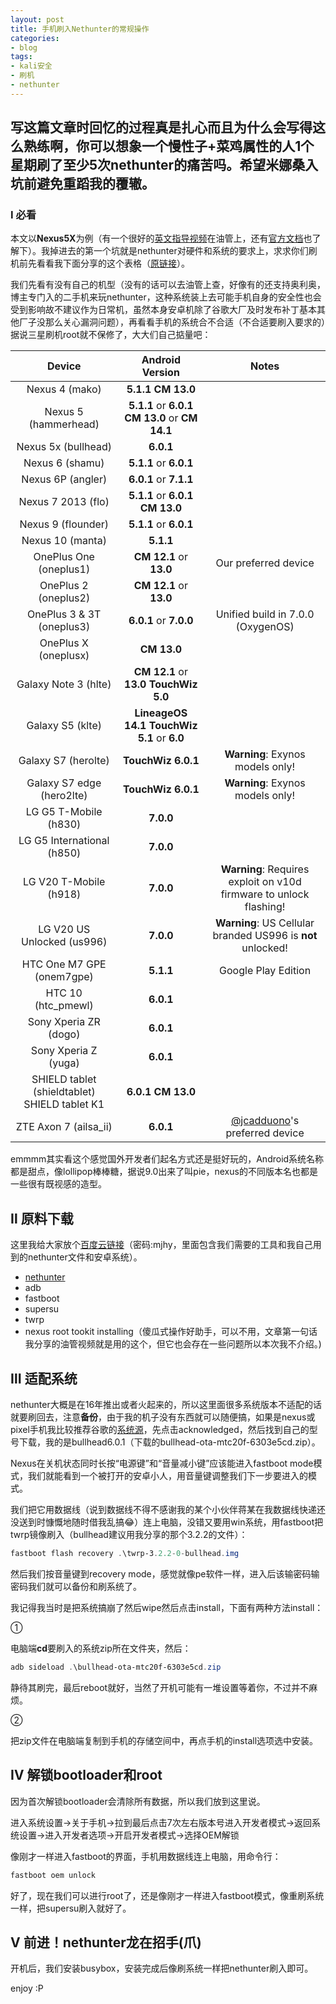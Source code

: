 ```yaml
---
layout: post
title: 手机刷入Nethunter的常规操作
categories:
- blog
tags:
- kali安全
- 刷机
- nethunter
---
```


## 写这篇文章时回忆的过程真是扎心而且为什么会写得这么熟练啊，你可以想象一个慢性子+菜鸡属性的人1个星期刷了至少5次nethunter的痛苦吗。希望米娜桑入坑前避免重蹈我的覆辙。

### Ⅰ 必看

本文以<strong>Nexus5X</strong>为例（有一个很好的[英文指导视频](https://www.youtube.com/watch?v=XFmvn7_R9fs)在油管上，还有[官方文档](https://github.com/offensive-security/kali-nethunter/wiki)也了解下）。我掉进去的第一个坑就是nethunter对硬件和系统的要求上，求求你们刷机前先看看我下面分享的这个表格（[原链接](https://github.com/offensive-security/kali-nethunter/wiki)）。

我们先看有没有自己的机型（没有的话可以去油管上查，好像有的还支持奥利奥，博主专门入的二手机来玩nethunter，这种系统装上去可能手机自身的安全性也会受到影响故不建议作为日常机，虽然本身安卓机除了谷歌大厂及时发布补丁基本其他厂子没那么关心漏洞问题），再看看手机的系统合不合适（不合适要刷入要求的）据说三星刷机root就不保修了，大大们自己掂量吧：

|                     Device                      |                   Android Version                   |                            Notes                             |
| :---------------------------------------------: | :-------------------------------------------------: | :----------------------------------------------------------: |
|                 Nexus 4 (mako)                  |               **5.1.1**   **CM 13.0**               |                                                              |
|              Nexus 5 (hammerhead)               | **5.1.1** or **6.0.1**   **CM 13.0** or **CM 14.1** |                                                              |
|               Nexus 5x (bullhead)               |                      **6.0.1**                      |                                                              |
|                 Nexus 6 (shamu)                 |               **5.1.1** or **6.0.1**                |                                                              |
|                Nexus 6P (angler)                |               **6.0.1** or **7.1.1**                |                                                              |
|               Nexus 7 2013 (flo)                |        **5.1.1** or **6.0.1**   **CM 13.0**         |                                                              |
|               Nexus 9 (flounder)                |               **5.1.1** or **6.0.1**                |                                                              |
|                Nexus 10 (manta)                 |                      **5.1.1**                      |                                                              |
|             OnePlus One (oneplus1)              |               **CM 12.1** or **13.0**               |                     Our preferred device                     |
|              OnePlus 2 (oneplus2)               |               **CM 12.1** or **13.0**               |                                                              |
|            OnePlus 3 & 3T (oneplus3)            |               **6.0.1** or **7.0.0**                |              Unified build in 7.0.0 (OxygenOS)               |
|              OnePlus X (oneplusx)               |                     **CM 13.0**                     |                                                              |
|              Galaxy Note 3 (hlte)               |     **CM 12.1** or **13.0**   **TouchWiz 5.0**      |                                                              |
|                Galaxy S5 (klte)                 |  **LineageOS 14.1**   **TouchWiz 5.1** or **6.0**   |                                                              |
|               Galaxy S7 (herolte)               |                 **TouchWiz 6.0.1**                  |               **Warning**: Exynos models only!               |
|            Galaxy S7 edge (hero2lte)            |                 **TouchWiz 6.0.1**                  |               **Warning**: Exynos models only!               |
|              LG G5 T-Mobile (h830)              |                      **7.0.0**                      |                                                              |
|           LG G5 International (h850)            |                      **7.0.0**                      |                                                              |
|             LG V20 T-Mobile (h918)              |                      **7.0.0**                      | **Warning**: Requires exploit on v10d firmware to unlock flashing! |
|           LG V20 US Unlocked (us996)            |                      **7.0.0**                      | **Warning**: US Cellular branded US996 is **not** unlocked!  |
|            HTC One M7 GPE (onem7gpe)            |                      **5.1.1**                      |                     Google Play Edition                      |
|               HTC 10 (htc_pmewl)                |                      **6.0.1**                      |                                                              |
|              Sony Xperia ZR (dogo)              |                      **6.0.1**                      |                                                              |
|              Sony Xperia Z (yuga)               |                      **6.0.1**                      |                                                              |
| SHIELD tablet (shieldtablet)   SHIELD tablet K1 |               **6.0.1**   **CM 13.0**               |                                                              |
|              ZTE Axon 7 (ailsa_ii)              |                      **6.0.1**                      | [@jcadduono](https://github.com/jcadduono)'s preferred device |

emmmm其实看这个感觉国外开发者们起名方式还是挺好玩的，Android系统名称都是甜点，像lollipop棒棒糖，据说9.0出来了叫pie，nexus的不同版本名也都是一些很有既视感的造型。

## Ⅱ 原料下载

这里我给大家放个[百度云链接](https://pan.baidu.com/s/1Bnf7nvMKd_J9CIFi9dXmdg)（密码:mjhy，里面包含我们需要的工具和我自己用到的nethunter文件和安卓系统）。

* [nethunter](https://www.offensive-security.com/kali-linux-nethunter-download/)
* adb
* fastboot
* supersu
* twrp
* nexus root tookit installing（傻瓜式操作好助手，可以不用，文章第一句话我分享的油管视频就是用的这个，但它也会存在一些问题所以本次我不介绍。)

## Ⅲ 适配系统

nethunter大概是在16年推出或者火起来的，所以这里面很多系统版本不适配的话就要刷回去，注意<strong>备份</strong>，由于我的机子没有东西就可以随便搞，如果是nexus或pixel手机我比较推荐谷歌的[系统源](https://developers.google.com/android/ota)，先点击acknowledged，然后找到自己的型号下载，我的是bullhead6.0.1（下载的bullhead-ota-mtc20f-6303e5cd.zip）。

Nexus在关机状态同时长按“电源键”和“音量减小键”应该能进入fastboot mode模式，我们就能看到一个被打开的安卓小人，用音量键调整我们下一步要进入的模式。

我们把它用数据线（说到数据线不得不感谢我的某个小伙伴蒋某在我数据线快递还没送到时慷慨地随时借我乱搞😂）连上电脑，没错又要用win系统，用fastboot把twrp镜像刷入（bullhead建议用我分享的那个3.2.2的文件）：

```powershell
fastboot flash recovery .\twrp-3.2.2-0-bullhead.img
```



然后我们按音量键到recovery mode，感觉就像pe软件一样，进入后该输密码输密码我们就可以备份和刷系统了。

我记得我当时是把系统搞崩了然后wipe然后点击install，下面有两种方法install：

①

电脑端<strong>cd</strong>要刷入的系统zip所在文件夹，然后：

```powershell
adb sideload .\bullhead-ota-mtc20f-6303e5cd.zip
```

静待其刷完，最后reboot就好，当然了开机可能有一堆设置等着你，不过并不麻烦。

②

把zip文件在电脑端复制到手机的存储空间中，再点手机的install选项选中安装。

## Ⅳ 解锁bootloader和root

因为首次解锁bootloader会清除所有数据，所以我们放到这里说。

进入系统设置->关于手机->拉到最后点击7次左右版本号进入开发者模式->返回系统设置->进入开发者选项->开启开发者模式->选择OEM解锁

像刚才一样进入fastboot的界面，手机用数据线连上电脑，用命令行：

```powershell
fastboot oem unlock
```

好了，现在我们可以进行root了，还是像刚才一样进入fastboot模式，像重刷系统一样，把supersu刷入就好了。

## Ⅴ 前进！nethunter龙在招手(爪)

开机后，我们安装busybox，安装完成后像刷系统一样把nethunter刷入即可。

enjoy :P

